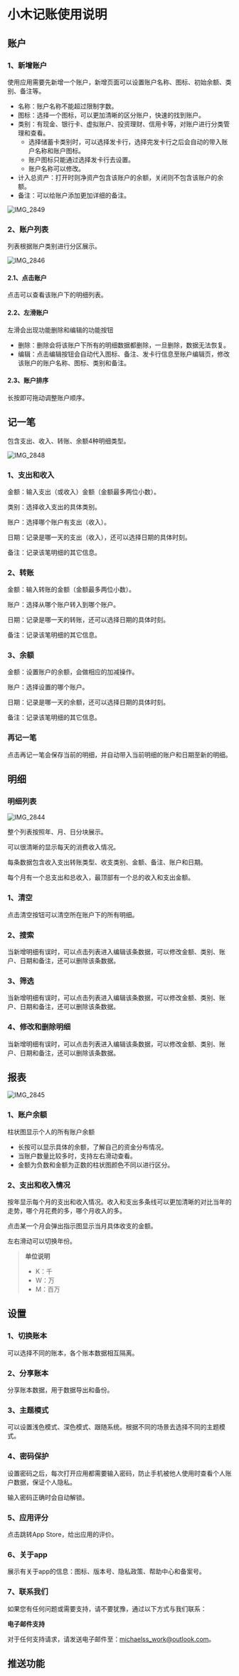 # 小木记账使用说明

## 账户

### 1、新增账户

使用应用需要先新增一个账户，新增页面可以设置账户名称、图标、初始余额、类别、备注等。

- 名称：账户名称不能超过限制字数。
- 图标：选择一个图标，可以更加清晰的区分账户，快速的找到账户。
- 类别：有现金、银行卡、虚拟账户、投资理财、信用卡等，对账户进行分类管理和查看。
  - 选择储蓄卡类别时，可以选择发卡行，选择完发卡行之后会自动的带入账户名称和账户图标。
  - 账户图标只能通过选择发卡行去设置。
  - 账户名称可以修改。
- 计入总资产：打开时则净资产包含该账户的余额，关闭则不包含该账户的余额。
- 备注：可以给账户添加更加详细的备注。

![IMG_2849](assets/IMG_2849.PNG)

### 2、账户列表

列表根据账户类别进行分区展示。

![IMG_2846](assets/IMG_2846.PNG)

#### 2.1、点击账户

点击可以查看该账户下的明细列表。

#### 2.2、左滑账户

左滑会出现功能删除和编辑的功能按钮

- 删除：删除会将该账户下所有的明细数据都删除，一旦删除，数据无法恢复。
- 编辑：点击编辑按钮会自动代入图标、备注、发卡行信息至账户编辑页，修改该账户的账户名称、图标、类别和备注。

#### 2.3、账户排序

长按即可拖动调整账户顺序。

## 记一笔

包含支出、收入、转账、余额4种明细类型。

![IMG_2848](assets/IMG_2848.PNG)

### 1、支出和收入

金额：输入支出（或收入）金额（金额最多两位小数）。

类别：选择收入支出的具体类别。

账户：选择哪个账户有支出（收入）。

日期：记录是哪一天的支出（收入），还可以选择日期的具体时刻。

备注：记录该笔明细的其它信息。

### 2、转账

金额：输入转账的金额（金额最多两位小数）。

账户：选择从哪个账户转入到哪个账户。

日期：记录是哪一天的转账，还可以选择日期的具体时刻。

备注：记录该笔明细的其它信息。

### 3、余额

金额：设置账户的余额，会做相应的加减操作。

账户：选择设置的哪个账户。

日期：记录是哪一天的余额，还可以选择日期的具体时刻。

备注：记录该笔明细的其它信息。

### 再记一笔

点击再记一笔会保存当前的明细，并自动带入当前明细的账户和日期至新的明细。

## 明细

### 明细列表

![IMG_2844](assets/IMG_2844.PNG)

整个列表按照年、月、日分块展示。

可以很清晰的显示每天的消费收入情况。

每条数据包含收入支出转账类型、收支类别、金额、备注、账户和日期。

每个月有一个总支出和总收入，最顶部有一个总的收入和支出金额。

### 1、清空

点击清空按钮可以清空所在账户下的所有明细。

### 2、搜索

当新增明细有误时，可以点击列表进入编辑该条数据，可以修改金额、类别、账户、日期和备注，还可以删除该条数据。

### 3、筛选

当新增明细有误时，可以点击列表进入编辑该条数据，可以修改金额、类别、账户、日期和备注，还可以删除该条数据。

### 4、修改和删除明细

当新增明细有误时，可以点击列表进入编辑该条数据，可以修改金额、类别、账户、日期和备注，还可以删除该条数据。

## 报表

![IMG_2845](assets/IMG_2845.PNG)

### 1、账户余额

柱状图显示个人的所有账户余额

- 长按可以显示具体的余额，了解自己的资金分布情况。
- 当账户数量比较多时，支持左右滑动查看。
- 金额为负数和金额为正数的柱状图颜色不同以进行区分。

### 2、支出和收入情况

按年显示每个月的支出和收入情况。收入和支出多条线可以更加清晰的对比当年的走势，哪个月花费的多，哪个月收入的多。

点击某一个月会弹出指示图显示当月具体收支的金额。

左右滑动可以切换年份。

> **单位说明**
>
> - K：千
> - W：万
> - M：百万

## 设置

### 1、切换账本

可以选择不同的账本，各个账本数据相互隔离。

### 2、分享账本

分享账本数据，用于数据导出和备份。

### 3、主题模式

可以设置浅色模式、深色模式、跟随系统。根据不同的场景去选择不同的主题模式。

### 4、密码保护

设置密码之后，每次打开应用都需要输入密码，防止手机被他人使用时查看个人账户数据，保证个人隐私。

输入密码正确时会自动解锁。

### 5、应用评分

点击跳转App Store，给出应用的评价。

### 6、关于app

展示有关于app的信息：图标、版本号、隐私政策、帮助中心和备案号。

### 7、联系我们

如果您有任何问题或需要支持，请不要犹豫，通过以下方式与我们联系：

**电子邮件支持**

对于任何支持请求，请发送电子邮件至：michaelss_work@outlook.com。

## 推送功能


